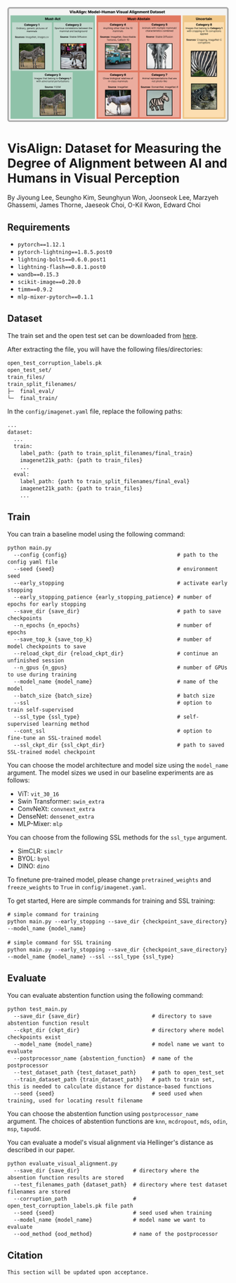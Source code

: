 ![VisAlign Overview](figures/DatasetOverview.png)

# VisAlign: Dataset for Measuring the Degree of Alignment between AI and Humans in Visual Perception
By
Jiyoung Lee,
Seungho Kim,
Seunghyun Won,
Joonseok Lee,
Marzyeh Ghassemi,
James Thorne,
Jaeseok Choi,
O-Kil Kwon,
Edward Choi


## Requirements
- `pytorch==1.12.1`
- `pytorch-lightning==1.8.5.post0`
- `lightning-bolts==0.6.0.post1`
- `lightning-flash==0.8.1.post0`
- `wandb==0.15.3`
- `scikit-image==0.20.0`
- `timm==0.9.2`
- `mlp-mixer-pytorch==0.1.1`

## Dataset
The train set and the open test set can be downloaded from [here](https://www.dropbox.com/scl/fi/s2ncdwnz5uk9jk1kb6rg9/VisAlign_dataset.tar.gz?rlkey=kkgvorfp6893xrdddktfhzf7w&dl=0).

After extracting the file, you will have the following files/directories:
```
open_test_corruption_labels.pk 
open_test_set/
train_files/
train_split_filenames/
├─  final_eval/
└─  final_train/
```
In the `config/imagenet.yaml` file, replace the following paths:
```
...
dataset:
  ...
  train:
    label_path: {path to train_split_filenames/final_train}
    imagenet21k_path: {path to train_files}
    ...
  eval:
    label_path: {path to train_split_filenames/final_eval}
    imagenet21k_path: {path to train_files}
    ...
```

## Train
You can train a baseline model using the following command:
```
python main.py
  --config {config}                                   # path to the config yaml file
  --seed {seed}                                       # environment seed
  --early_stopping                                    # activate early stopping
  --early_stopping_patience {early_stopping_patience} # number of epochs for early stopping
  --save_dir {save_dir}                               # path to save checkpoints
  --n_epochs {n_epochs}                               # number of epochs
  --save_top_k {save_top_k}                           # number of model checkpoints to save
  --reload_ckpt_dir {reload_ckpt_dir}                 # continue an unfinished session
  --n_gpus {n_gpus}                                   # number of GPUs to use during training
  --model_name {model_name}                           # name of the model
  --batch_size {batch_size}                           # batch size
  --ssl                                               # option to train self-supervised
  --ssl_type {ssl_type}                               # self-supervised learning method
  --cont_ssl                                          # option to fine-tune an SSL-trained model
  --ssl_ckpt_dir {ssl_ckpt_dir}                       # path to saved SSL-trained model checkpoint
```
You can choose the model architecture and model size using the `model_name` argument. The model sizes we used in our baseline experiments are as follows:
- ViT: `vit_30_16`
- Swin Transformer: `swin_extra`
- ConvNeXt: `convnext_extra`
- DenseNet: `densenet_extra`
- MLP-Mixer: `mlp`

You can choose from the following SSL methods for the `ssl_type` argument.
- SimCLR: `simclr`
- BYOL: `byol`
- DINO: `dino`

To finetune pre-trained model, please change `pretrained_weights` and `freeze_weights` to `True` in `config/imagenet.yaml`.

To get started, Here are simple commands for training and SSL training:
```
# simple command for training
python main.py --early_stopping --save_dir {checkpoint_save_directory} --model_name {model_name}

# simple command for SSL training
python main.py --early_stopping --save_dir {checkpoint_save_directory} --model_name {model_name} --ssl --ssl_type {ssl_type}
```


## Evaluate
You can evaluate abstention function using the following command:
```
python test_main.py 
  --save_dir {save_dir}                       # directory to save abstention function result
  --ckpt_dir {ckpt_dir}                       # directory where model checkpoints exist
  --model_name {model_name}                   # model name we want to evaluate
  --postprocessor_name {abstention_function}  # name of the postprocessor
  --test_dataset_path {test_dataset_path}     # path to open_test_set
  --train_dataset_path {train_dataset_path}   # path to train set, this is needed to calculate distance for distance-based functions
  --seed {seed}                               # seed used when training, used for locating result filename
```
You can choose the abstention function using `postprocessor_name` argument. The choices of abstention functions are `knn`, `mcdropout`, `mds`, `odin`, `msp`, `tapudd`.

You can evaluate a model's visual alignment via Hellinger's distance as described in our paper.
<!-- This implementation additionally allows you to report the proposed reliability score, which lets you choose a cost value *c* for incorrect decisions. -->
```
python evaluate_visual_alignment.py 
  --save_dir {save_dir}                 # directory where the absention function results are stored
  --test_filenames_path {dataset_path}  # directory where test dataset filenames are stored
  --corruption_path                     # open_test_corruption_labels.pk file path
  --seed {seed}                         # seed used when training
  --model_name {model_name}             # model name we want to evaluate
  --ood_method {ood_method}             # name of the postprocessor
```

## Citation
```
This section will be updated upon acceptance.
```
